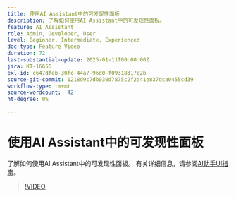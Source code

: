 ```yaml
---
title: 使用AI Assistant中的可发现性面板
description: 了解如何使用AI Assistant中的可发现性面板。
feature: AI Assistant
role: Admin, Developer, User
level: Beginner, Intermediate, Experienced
doc-type: Feature Video
duration: 72
last-substantial-update: 2025-01-11T00:00:00Z
jira: KT-16656
exl-id: c647dfeb-30fc-44a7-96d0-f09318317c2b
source-git-commit: 1218d9c7db030d7875c2f2a41e837dca0455cd39
workflow-type: tm+mt
source-wordcount: '42'
ht-degree: 0%

---
```


# 使用AI Assistant中的可发现性面板

了解如何使用AI Assistant中的可发现性面板。 有关详细信息，请参阅[AI助手UI指南](https://experienceleague.adobe.com/zh-hans/docs/experience-platform/ai-assistant/ui-guide#use-discoverability)。

>[!VIDEO](https://video.tv.adobe.com/v/3440962/?learn=on&enablevpops)

